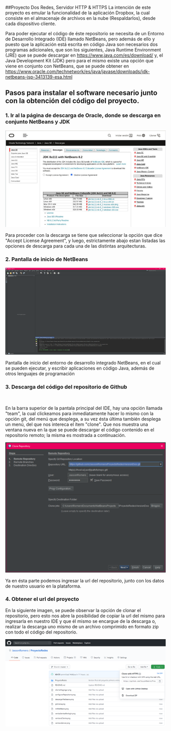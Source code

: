 ##Proyecto Dos Redes, Servidor HTTP & HTTPS
La intención de este proyecto es emular la funcionalidad de la aplicación Dropbox, la cual consiste en el almacenaje de archivos en la nube (Respaldarlos), desde cada dispositivo cliente.

Para poder ejecutar el código de éste repositorio se necesita de un Entorno de Desarrollo Integrado (IDE) llamado NetBeans, pero además de ello y puesto que la aplicación está escrita en código Java son necesarios dos programas adicionales, que son los siguientes, Java Runtime Environment (JRE) que se puede descargar en https://www.java.com/es/download/ y, el Java Development Kit (JDK) pero para el mismo existe una opción que viene en conjunto con NetBeans, que se puede obtener en https://www.oracle.com/technetwork/es/java/javase/downloads/jdk-netbeans-jsp-3413139-esa.html

## Pasos para instalar el software necesario junto con la obtención del código del proyecto.

### 1. Ir al la página de descarga de Oracle, donde se descarga en conjunto NetBeans y JDK

![](https://github.com/JassonRomero/ProyectoRedes/blob/master/descargarNetbeans.png)

Para proceder con la descarga se tiene que seleccionar la opción que dice "Accept License Agreement",
y luego, estrictamente abajo estan listadas las opciones de descarga para cada una de las 
distintas arquitecturas.

### 2. Pantalla de inicio de NetBeans

![](https://github.com/JassonRomero/ProyectoRedes/blob/master/initNetBeans.png)

Pantalla de inicio del entorno de desarrollo integrado NetBeans, en el cual se pueden ejecutar,
y escribir aplicaciones en código Java, además de otros lenguajes de programación

### 3. Descarga del código del repositorio de Github

![]()

En la barra superior de la pantala principal del IDE, hay una opción llamada "team", la cual
clickeamos para inmediatamente hacer lo mismo con la opción git, del menú que desplega, a 
su vez ésta última también desplega un menú, del que nos intereca el ítem "clone". Que nos
muestra una ventana nueva en la que se puede descargar el código contenido en el repositorio
remoto; la misma es mostrada a continuación.

![](https://github.com/JassonRomero/ProyectoRedes/blob/master/configurarRepositorio.png)

Ya en ésta parte podemos ingresar la url del repositorio, junto con los datos de nuestro
usuario en la plataforma.

### 4. Obtener el url del proyecto

En la siguiente imagen, se puede observar la opción de clonar el repositorio, pero esto
nos abre la posibilidad de copiar la url del mismo para ingresarla en nuestro IDE
y que él mismo se encargue de la descarga o, realizar la descarga uno mismo de un archivo
comprimido en formato zip con todo el código del repositorio.

![](https://github.com/JassonRomero/ProyectoRedes/blob/master/urlGitProyecto.png)
